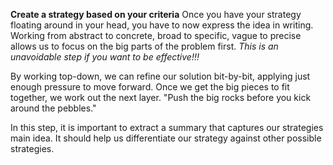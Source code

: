 **Create a strategy based on your criteria**
Once you have your strategy floating around in your head, you have to now express the idea in writing. Working from abstract to concrete, broad to specific, vague to precise allows us to focus on the big parts of the problem first. *This is an unavoidable step if you want to be effective!!!*

By working top-down, we can refine our solution bit-by-bit, applying just enough pressure to move forward. Once we get the big pieces to fit together, we work out the next layer. "Push the big rocks before you kick around the pebbles."

In this step, it is important to extract a summary that captures our strategies main idea. It should help us differentiate our strategy against other possible strategies. 